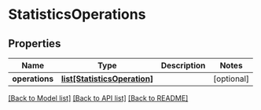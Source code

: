 # StatisticsOperations

## Properties
Name | Type | Description | Notes
------------ | ------------- | ------------- | -------------
**operations** | [**list[StatisticsOperation]**](StatisticsOperation.md) |  | [optional] 

[[Back to Model list]](../README.md#documentation-for-models) [[Back to API list]](../README.md#documentation-for-api-endpoints) [[Back to README]](../README.md)


